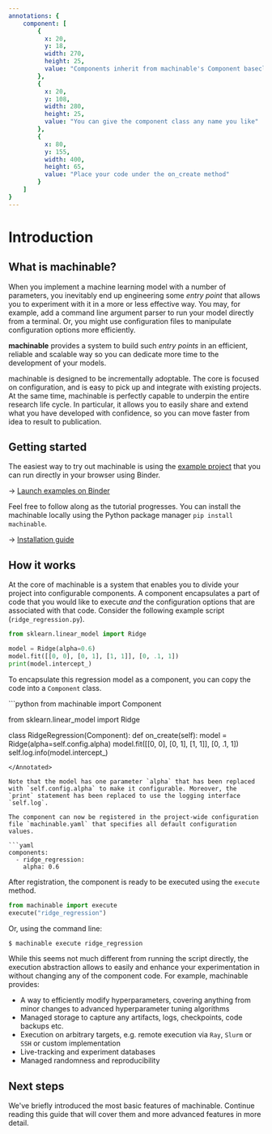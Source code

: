 ```yaml
---
annotations: {
    component: [
        {
          x: 20, 
          y: 18, 
          width: 270,
          height: 25, 
          value: "Components inherit from machinable's Component baseclass"
        },
        {
          x: 20, 
          y: 108, 
          width: 280,
          height: 25, 
          value: "You can give the component class any name you like"
        },
        {
          x: 80, 
          y: 155, 
          width: 400,
          height: 65, 
          value: "Place your code under the on_create method"
        }
    ]
}
---
```


# Introduction

## What is machinable?

When you implement a machine learning model with a number of parameters, you inevitably end up engineering some *entry point* that allows you to experiment with it in a more or less effective way. You may, for example, add a command line argument parser to run your model directly from a terminal. Or, you might use configuration files to manipulate configuration options more efficiently.

**machinable** provides a system to build such *entry points* in an efficient, reliable and scalable way so you can dedicate more time to the development of your models. 

machinable is designed to be incrementally adoptable. The core is focused on configuration, and is easy to pick up and integrate with existing projects. At the same time, machinable is perfectly capable to underpin the entire research life cycle. In particular, it allows you to easily share and extend what you have developed with confidence, so you can move faster from idea to result to publication.

## Getting started

The easiest way to try out machinable is using the [example project](https://github.com/machinable-org/examples) that you can run directly in your browser using Binder. 

→ [Launch examples on Binder](https://mybinder.org/v2/gh/machinable-org/examples/master?urlpath=lab/tree/index.ipynb)

Feel free to follow along as the tutorial progresses. You can install the machinable locally using the Python package manager `pip install machinable`.

→ [Installation guide](./installation.md)


## How it works

At the core of machinable is a system that enables you to divide your project into configurable components. A component encapsulates a part of code that you would like to execute *and* the configuration options that are associated with that code. Consider the following example script (`ridge_regression.py`).

```python
from sklearn.linear_model import Ridge

model = Ridge(alpha=0.6)
model.fit([[0, 0], [0, 1], [1, 1]], [0, .1, 1])
print(model.intercept_)
```
To encapsulate this regression model as a component, you can copy the code into a `Component` class. 

<Annotated name="component" :debug="false">
```python
from machinable import Component

from sklearn.linear_model import Ridge

class RidgeRegression(Component):
    def on_create(self):
        model = Ridge(alpha=self.config.alpha)
        model.fit([[0, 0], [0, 1], [1, 1]], [0, .1, 1])
        self.log.info(model.intercept_)
```
</Annotated>

Note that the model has one parameter `alpha` that has been replaced with `self.config.alpha` to make it configurable. Moreover, the `print` statement has been replaced to use the logging interface `self.log`.

The component can now be registered in the project-wide configuration file `machinable.yaml` that specifies all default configuration values.

```yaml
components:
  - ridge_regression:
    alpha: 0.6
```
After registration, the component is ready to be executed using the `execute` method.
```python
from machinable import execute
execute("ridge_regression")
```
Or, using the command line:
```bash
$ machinable execute ridge_regression
```
While this seems not much different from running the script directly, the execution abstraction allows to easily and enhance your experimentation in without changing any of the component code. For example, machinable provides: 

- A way to efficiently modify hyperparameters, covering anything from minor changes to advanced hyperparameter tuning algorithms
- Managed storage to capture any artifacts, logs, checkpoints, code backups etc.
- Execution on arbitrary targets, e.g. remote execution via `Ray`, `Slurm` or `SSH` or custom implementation
- Live-tracking and experiment databases
- Managed randomness and reproducibility

## Next steps

We've briefly introduced the most basic features of machinable. Continue reading this guide that will cover them and more advanced features in more detail.
